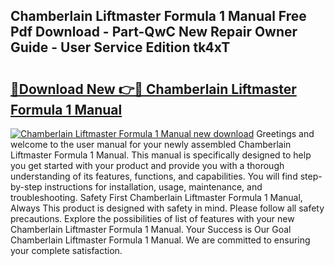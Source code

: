 ## Chamberlain Liftmaster Formula 1 Manual Free Pdf Download - Part-QwC New Repair Owner Guide - User Service Edition tk4xT

# <h2><a href="http://bc16149.oget.top/?id=Chamberlain+Liftmaster+Formula+1+Manual">🔗Download New 👉🔴 Chamberlain Liftmaster Formula 1 Manual</a></h2>

[![Chamberlain Liftmaster Formula 1 Manual new download](https://i.imgur.com/5g1atiW.png)](http://bc16149.oget.top/?id=Chamberlain+Liftmaster+Formula+1+Manual)
Greetings and welcome to the user manual for your newly assembled Chamberlain Liftmaster Formula 1 Manual. This manual is specifically designed to help you get started with your product and provide you with a thorough understanding of its features, functions, and capabilities. You will find step-by-step instructions for installation, usage, maintenance, and troubleshooting. Safety First Chamberlain Liftmaster Formula 1 Manual, Always This product is designed with safety in mind. Please follow all safety precautions. Explore the possibilities of list of features with your new Chamberlain Liftmaster Formula 1 Manual. Your Success is Our Goal Chamberlain Liftmaster Formula 1 Manual. We are committed to ensuring your complete satisfaction.
